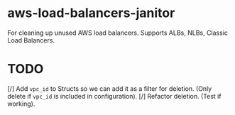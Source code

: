 # aws-load-balancers-janitor
For cleaning up unused AWS load balancers. Supports ALBs, NLBs, Classic Load Balancers.

# TODO
[/] Add `vpc_id` to Structs so we can add it as a filter for deletion. (Only delete if `vpc_id` is included in configuration).
[/] Refactor deletion. (Test if working).
